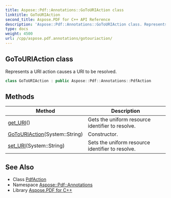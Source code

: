 ```yaml
---
title: Aspose::Pdf::Annotations::GoToURIAction class
linktitle: GoToURIAction
second_title: Aspose.PDF for C++ API Reference
description: 'Aspose::Pdf::Annotations::GoToURIAction class. Represents a URI action causes a URI to be resolved in C++.'
type: docs
weight: 4500
url: /cpp/aspose.pdf.annotations/gotouriaction/
---
```

## GoToURIAction class


Represents a URI action causes a URI to be resolved.

```cpp
class GoToURIAction : public Aspose::Pdf::Annotations::PdfAction
```

## Methods

| Method | Description |
| --- | --- |
| [get_URI](./get_uri/)() | Gets the uniform resource identifier to resolve. |
| [GoToURIAction](./gotouriaction/)(System::String) | Constructor. |
| [set_URI](./set_uri/)(System::String) | Sets the uniform resource identifier to resolve. |
## See Also

* Class [PdfAction](../pdfaction/)
* Namespace [Aspose::Pdf::Annotations](../)
* Library [Aspose.PDF for C++](../../)
